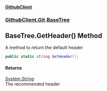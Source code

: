 #### [GithubClient](index.md 'index')
### [GithubClient.Git](GithubClient.Git.md 'GithubClient.Git').[BaseTree](GithubClient.Git.BaseTree.md 'GithubClient.Git.BaseTree')

## BaseTree.GetHeader() Method

A method to return the default header

```csharp
public static string GetHeader();
```

#### Returns
[System.String](https://docs.microsoft.com/en-us/dotnet/api/System.String 'System.String')  
The recommended header